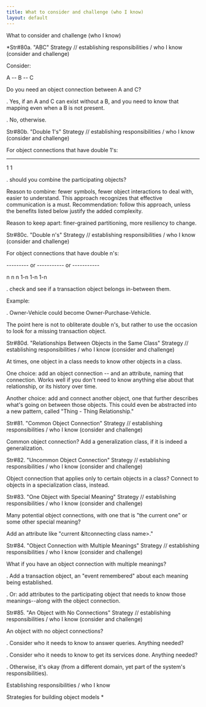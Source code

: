 ```yaml
---
title: What to consider and challenge (who I know)
layout: default
---
```




What to consider and challenge (who I know)


*Str#80a. &quot;ABC&quot; Strategy // establishing responsibilities / who I know
(consider and challenge) 

 Consider: 

A -- B -- C 

 Do you need an object connection between A and C? 

. Yes, if an A and C can exist without a B, and you need to know that mapping even when
a B is not present. 

. No, otherwise. 

Str#80b. &quot;Double 1's&quot; Strategy // establishing responsibilities / who I
know (consider and challenge) 

 For object connections that have double 1's: 

--------- 

1 1 

. should you combine the participating objects? 

 Reason to combine: fewer symbols, fewer object interactions to deal with, easier to
understand. This approach recognizes that effective communication is a must.
Recommendation: follow this approach, unless the benefits listed below justify the added
complexity. 

 Reason to keep apart: finer-grained partitioning, more resiliency to change. 

Str#80c. &quot;Double n's&quot; Strategy // establishing responsibilities / who I
know (consider and challenge) 

 For object connections that have double n's: 

--------- or ----------- or ----------- 

n n n 1-n 1-n 1-n 

. check and see if a transaction object belongs in-between them. 

 Example: 

. Owner-Vehicle could become Owner-Purchase-Vehicle. 

 The point here is not to obliterate double n's, but rather to use the occasion to
look for a missing transaction object. 

Str#80d. &quot;Relationships Between Objects in the Same Class&quot; Strategy //
establishing responsibilities / who I know (consider and challenge) 

 At times, one object in a class needs to know other objects in a class. 

 One choice: add an object connection -- and an attribute, naming that connection.
Works well if you don't need to know anything else about that relationship, or its history
over time. 

 Another choice: add and connect another object, one that further describes what's
going on between those objects. This could even be abstracted into a new pattern, called
&quot;Thing - Thing Relationship.&quot; 

Str#81. &quot;Common Object Connection&quot; Strategy // establishing
responsibilities / who I know (consider and challenge) 

 Common object connection? Add a generalization class, if it is indeed a
generalization. 

Str#82. &quot;Uncommon Object Connection&quot; Strategy // establishing
responsibilities / who I know (consider and challenge) 

 Object connection that applies only to certain objects in a class? Connect to
objects in a specialization class, instead. 

Str#83. &quot;One Object with Special Meaning&quot; Strategy // establishing
responsibilities / who I know (consider and challenge) 

 Many potential object connections, with one that is &quot;the current one&quot;
or some other special meaning? 

 Add an attribute like &quot;current &amp;ltconnecting class name&gt;.&quot; 

Str#84. &quot;Object Connection with Multiple Meanings&quot; Strategy //
establishing responsibilities / who I know (consider and challenge) 

 What if you have an object connection with multiple meanings? 

. Add a transaction object, an &quot;event remembered&quot; about each meaning being
established. 

. Or: add attributes to the participating object that needs to know those
meanings--along with the object connection. 

Str#85. &quot;An Object with No Connections&quot; Strategy // establishing
responsibilities / who I know (consider and challenge) 

 An object with no object connections? 

. Consider who it needs to know to answer queries. Anything needed? 

. Consider who it needs to know to get its services done. Anything needed? 

. Otherwise, it's okay (from a different domain, yet part of the system's
responsibilities). 

Establishing responsibilities / who I know

Strategies for building object models
*
